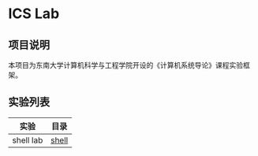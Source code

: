 # ICS Lab

## 项目说明
本项目为东南大学计算机科学与工程学院开设的《计算机系统导论》课程实验框架。

## 实验列表
| 实验 | 目录 |
| --- | --- |
| shell lab | [shell](./shell) |